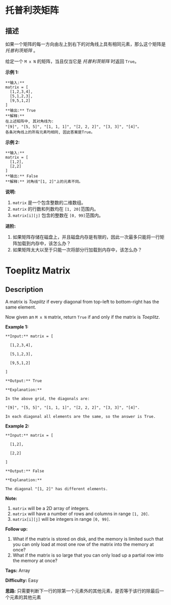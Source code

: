 # 托普利茨矩阵

## 描述

如果一个矩阵的每一方向由左上到右下的对角线上具有相同元素，那么这个矩阵是 _托普利茨矩阵_ 。

给定一个 `M x N` 的矩阵，当且仅当它是 _托普利茨矩阵_ 时返回 `True`。

**示例  1:**

    
    
    **输入:** 
    matrix = [
      [1,2,3,4],
      [5,1,2,3],
      [9,5,1,2]
    ]
    **输出:** True
    **解释:**
    在上述矩阵中, 其对角线为:
    "[9]", "[5, 5]", "[1, 1, 1]", "[2, 2, 2]", "[3, 3]", "[4]"。
    各条对角线上的所有元素均相同, 因此答案是True。
    

**示例 2:**

    
    
    **输入:**
    matrix = [
      [1,2],
      [2,2]
    ]
    **输出:** False
    **解释:** 对角线"[1, 2]"上的元素不同。
    

**说明:**

  1.  `matrix` 是一个包含整数的二维数组。
  2. `matrix` 的行数和列数均在 `[1, 20]`范围内。
  3. `matrix[i][j]` 包含的整数在 `[0, 99]`范围内。

**进阶:**

  1. 如果矩阵存储在磁盘上，并且磁盘内存是有限的，因此一次最多只能将一行矩阵加载到内存中，该怎么办？
  2. 如果矩阵太大以至于只能一次将部分行加载到内存中，该怎么办？



# Toeplitz Matrix

## Description



A matrix is _Toeplitz_ if every diagonal from top-left to bottom-right has the same element.

Now given an `M x N` matrix, return `True` if and only if the matrix is _Toeplitz_.  


**Example 1:**

    
    

    **Input:** matrix = [

      [1,2,3,4],

      [5,1,2,3],

      [9,5,1,2]

    ]

    **Output:** True

    **Explanation:**

    In the above grid, the diagonals are:

    "[9]", "[5, 5]", "[1, 1, 1]", "[2, 2, 2]", "[3, 3]", "[4]".

    In each diagonal all elements are the same, so the answer is True.

    

**Example 2:**

    
    

    **Input:** matrix = [

      [1,2],

      [2,2]

    ]

    **Output:** False

    **Explanation:**

    The diagonal "[1, 2]" has different elements.

    

  
**Note:**

  1. `matrix` will be a 2D array of integers.
  2. `matrix` will have a number of rows and columns in range `[1, 20]`.
  3. `matrix[i][j]` will be integers in range `[0, 99]`.

  
**Follow up:**

  1. What if the matrix is stored on disk, and the memory is limited such that you can only load at most one row of the matrix into the memory at once?
  2. What if the matrix is so large that you can only load up a partial row into the memory at once?


**Tags:** Array

**Difficulty:** Easy

**思路:**
只需要判断下一行的除第一个元素外的其他元素，是否等于该行的除最后一个元素的其他元素
